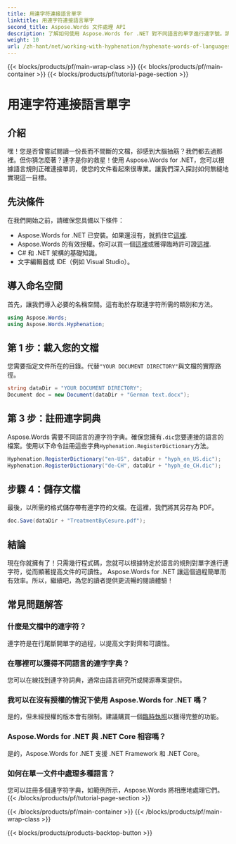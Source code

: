 ```yaml
---
title: 用連字符連接語言單字
linktitle: 用連字符連接語言單字
second_title: Aspose.Words 文件處理 API
description: 了解如何使用 Aspose.Words for .NET 對不同語言的單字進行連字號。請遵循此詳細的逐步指南來增強文件的可讀性。
weight: 10
url: /zh-hant/net/working-with-hyphenation/hyphenate-words-of-languages/
---
```


{{< blocks/products/pf/main-wrap-class >}}
{{< blocks/products/pf/main-container >}}
{{< blocks/products/pf/tutorial-page-section >}}

# 用連字符連接語言單字

## 介紹

嘿！您是否曾嘗試閱讀一份長而不間斷的文檔，卻感到大腦抽筋？我們都去過那裡。但你猜怎麼著？連字是你的救星！使用 Aspose.Words for .NET，您可以根據語言規則正確連接單詞，使您的文件看起來很專業。讓我們深入探討如何無縫地實現這一目標。

## 先決條件

在我們開始之前，請確保您具備以下條件：

-  Aspose.Words for .NET 已安裝。如果還沒有，就抓住它[這裡](https://releases.aspose.com/words/net/).
- Aspose.Words 的有效授權。你可以買一個[這裡](https://purchase.aspose.com/buy)或獲得臨時許可證[這裡](https://purchase.aspose.com/temporary-license/).
- C# 和 .NET 架構的基礎知識。
- 文字編輯器或 IDE（例如 Visual Studio）。

## 導入命名空間

首先，讓我們導入必要的名稱空間。這有助於存取連字符所需的類別和方法。

```csharp
using Aspose.Words;
using Aspose.Words.Hyphenation;
```

## 第 1 步：載入您的文檔

您需要指定文件所在的目錄。代替`"YOUR DOCUMENT DIRECTORY"`與文檔的實際路徑。

```csharp
string dataDir = "YOUR DOCUMENT DIRECTORY";
Document doc = new Document(dataDir + "German text.docx");
```

## 第 3 步：註冊連字詞典

Aspose.Words 需要不同語言的連字符字典。確保您擁有`.dic`您要連接的語言的檔案。使用以下命令註冊這些字典`Hyphenation.RegisterDictionary`方法。

```csharp
Hyphenation.RegisterDictionary("en-US", dataDir + "hyph_en_US.dic");
Hyphenation.RegisterDictionary("de-CH", dataDir + "hyph_de_CH.dic");
```

## 步驟 4：儲存文檔

最後，以所需的格式儲存帶有連字符的文檔。在這裡，我們將其另存為 PDF。

```csharp
doc.Save(dataDir + "TreatmentByCesure.pdf");
```

## 結論

現在你就擁有了！只需幾行程式碼，您就可以根據特定於語言的規則對單字進行連字符，從而顯著提高文件的可讀性。 Aspose.Words for .NET 讓這個過程簡單而有效率。所以，繼續吧，為您的讀者提供更流暢的閱讀體驗！

## 常見問題解答

### 什麼是文檔中的連字符？
連字符是在行尾斷開單字的過程，以提高文字對齊和可讀性。

### 在哪裡可以獲得不同語言的連字字典？
您可以在線找到連字符詞典，通常由語言研究所或開源專案提供。

### 我可以在沒有授權的情況下使用 Aspose.Words for .NET 嗎？
是的，但未經授權的版本會有限制。建議購買一個[臨時執照](https://purchase.aspose.com/temporary-license)以獲得完整的功能。

### Aspose.Words for .NET 與 .NET Core 相容嗎？
是的，Aspose.Words for .NET 支援 .NET Framework 和 .NET Core。

### 如何在單一文件中處理多種語言？
您可以註冊多個連字符字典，如範例所示，Aspose.Words 將相應地處理它們。
{{< /blocks/products/pf/tutorial-page-section >}}

{{< /blocks/products/pf/main-container >}}
{{< /blocks/products/pf/main-wrap-class >}}

{{< blocks/products/products-backtop-button >}}
